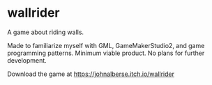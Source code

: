 # wallrider

A game about riding walls.

Made to familiarize myself with GML, GameMakerStudio2, and game programming patterns. Minimum viable product. No plans for further development.

Download the game at https://johnalberse.itch.io/wallrider 
